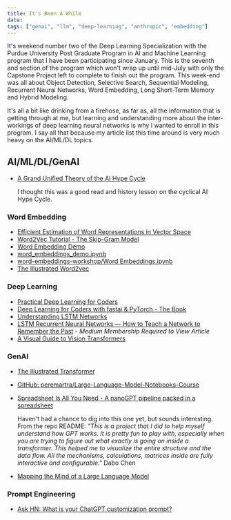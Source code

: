 ```yaml
---
title: It's Been A While
date: 
tags: ["genai", "llm", "deep-learning", "anthropic", "embedding"]
---
```


It's weekend number two of the Deep Learning Specialization with the Purdue University Post Graduate Program in AI and Machine Learning program that I have been participating since January.  This is the seventh and section of the program which won't wrap up until mid-July with only the Capstone Project left to complete to finish out the program.  This week-end was all about Object Detection, Selective Search, Sequential Modeling, Recurrent Neural Networks, Word Embedding, Long Short-Term Memory and Hybrid Modeling.  

It's all a bit like drinking from a firehose, as far as, all the information that is getting through at me, but learning and understanding more about the inter-workings of deep learning neural networks is why I wanted to enroll in this program.  I say all that because my article list this time around is very much heavy on the AI/ML/DL topics.

## **AI/ML/DL/GenAI**

- [A Grand Unified Theory of the AI Hype Cycle](https://blog.glyph.im/2024/05/grand-unified-ai-hype.html?utm_source=tldrai)

  I thought this was a good read and history lesson on the cyclical AI Hype Cycle.  

### **Word Embedding**

- [Efficient Estimation of Word Representations in Vector Space](https://arxiv.org/abs/1301.3781)
- [Word2Vec Tutorial - The Skip-Gram Model](https://mccormickml.com/2016/04/19/word2vec-tutorial-the-skip-gram-model/)
- [Word Embedding Demo](https://www.cs.cmu.edu/~dst/WordEmbeddingDemo/)
- [word_embeddings_demo.ipynb](https://gist.github.com/fgiobergia/b3a20e097f9b697d0a02fb17685cfd5a)
- [word-embeddings-workshop/Word Embeddings.ipynb](https://github.com/fastai/word-embeddings-workshop/blob/master/Word%20Embeddings.ipynb)
- [The Illustrated Word2vec](https://jalammar.github.io/illustrated-word2vec/)

### **Deep Learning**

- [Practical Deep Learning for Coders](https://course.fast.ai/index.html)
- [Deep Learning for Coders with fastai & PyTorch - The Book](https://course.fast.ai/Resources/book.html)
- [Understanding LSTM Networks](https://colah.github.io/posts/2015-08-Understanding-LSTMs/)
- [LSTM Recurrent Neural Networks — How to Teach a Network to Remember the Past](https://towardsdatascience.com/lstm-recurrent-neural-networks-how-to-teach-a-network-to-remember-the-past-55e54c2ff22e) - *Medium Membership Required to View Article*
- [A Visual Guide to Vision Transformers](https://blog.mdturp.ch/posts/2024-04-05-visual_guide_to_vision_transformer.html?utm_source=tldrai)

### **GenAI**

- [The Illustrated Transformer](https://jalammar.github.io/illustrated-transformer/)
- [GitHub: peremartra/Large-Language-Model-Notebooks-Course](https://github.com/peremartra/Large-Language-Model-Notebooks-Course)
- [Spreadsheet Is All You Need - A nanoGPT pipeline packed in a spreadsheet](https://github.com/dabochen/spreadsheet-is-all-you-need?tab=readme-ov-file#spreadsheet-is-all-you-need)
  
  Haven't had a chance to dig into this one yet, but sounds interesting.  From the repo README: *"This is a project that I did to help myself understand how GPT works. It is pretty fun to play with, especially when you are trying to figure out what exactly is going on inside a transformer.  This helped me to visualize the entire structure and the data flow.  All the mechanisms, calculations, matrices inside are fully interactive and configurable."*
  Dabo Chen

- [Mapping the Mind of a Large Language Model](https://www.anthropic.com/research/mapping-mind-language-model?utm_source=tldrai)

### **Prompt Engineering**

- [Ask HN: What is your ChatGPT customization prompt?](https://news.ycombinator.com/item?id=40474716&utm_source=tldrnewsletter)